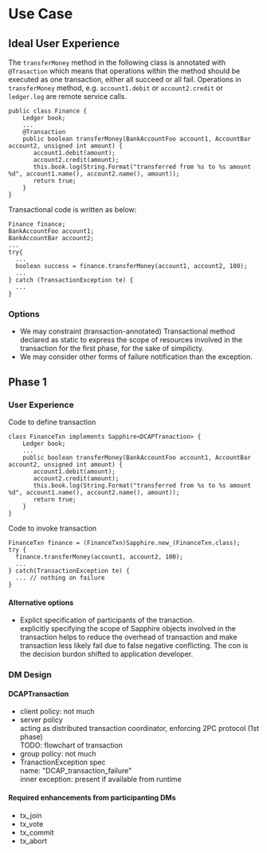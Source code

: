 # Use Case
## Ideal User Experience
The `transferMoney` method in the following class is annotated with `@Trasaction` which means that operations within the method
should be executed as one transaction, either all succeed or all fail. Operations in `transferMoney` method, e.g. `account1.debit` or 
`account2.credit` or `ledger.log` are remote service calls.

```
public class Finance {   
    Ledger book;
    ...
    @Transaction
    public boolean transferMoney(BankAccountFoo account1, AccountBar account2, unsigned int amount) {
       account1.debit(amount);
       account2.credit(amount);
       this.book.log(String.Format("transferred from %s to %s amount %d", account1.name(), account2.name(), amount)); 
       return true;
    }
}
```

Transactional code is written as below:
```
Finance finance;
BankAccountFoo account1;
BankAccountBar account2;
...
try{
  ...
  boolean success = finance.transferMoney(account1, account2, 100);
  ...
} catch (TransactionException te) {
  ...
}
```
### Options
* We may constraint (transaction-annotated) Transactional method declared as static to express the scope of resources involved in the transaction for the first phase, for the sake of simpilicty.
* We may consider other forms of failure notification than the exception.   

## Phase 1 
### User Experience
Code to define transaction
```
class FinanceTxn implements Sapphire<DCAPTranaction> {
    Ledger book;
    ...
    public boolean transferMoney(BankAccountFoo account1, AccountBar account2, unsigned int amount) {
       account1.debit(amount);
       account2.credit(amount);
       this.book.log(String.Format("transferred from %s to %s amount %d", account1.name(), account2.name(), amount)); 
       return true;
    }
}
```
Code to invoke transaction
```
FinanceTxn finance = (FinanceTxn)Sapphire.new_(FinanceTxn.class);
try {
  finance.transferMoney(account1, account2, 100);
  ...
} catch(TransactionException te) {
  ... // nothing on failure
}
```
#### Alternative options
* Explict specification of participants of the tranaction.
<br/> explicitly specifying the scope of Sapphire objects involved in the transaction helps to reduce the overhead of transaction and make transaction less likely fail due to false negative conflicting. The con is the decision burdon shifted to application developer.
### DM Design
#### DCAPTransaction
* client policy: not much
* server policy
<br/>acting as distributed transaction coordinator, enforcing 2PC protocol (1st phase)
<br/> TODO: flowchart of transaction 
* group policy: not much
* TranactionException spec
<br/>name: "DCAP_transaction_failure"
<br/>inner exception: present if available from runtime
#### Required enhancements from participanting DMs
* tx_join
* tx_vote
* tx_commit
* tx_abort
